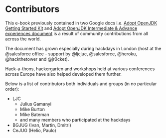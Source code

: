 # Contributors

This e-book previously contained in two Google docs i.e. [Adopt OpenJDK Getting Started Kit](http://bit.ly/17ovGUB) and [Adopt OpenJDK Intermediate & Advance experiences document](http://bit.ly/1ckphOl) is a result of community contributions from all across the world.

The document has grown especially during hackdays in London (host at the @salesforce office - support by @ljcjuc, @salesforce, @heroku, @hackthetower and @jr0cket).

Hack-a-thons, hackergarten and workshops held at various conferences across Europe have also helped developed them further.

Below is a list of contributors both individuals and groups (in no particular order):
- LJC 
    - Julius Gamanyi
    - Mike Burton
    - Mike Bateman
    - and many members who participated at the hackdays
- BGJUG (Ivan, Martin, Dmitri)
- CeJUG (Helio, Paulo)